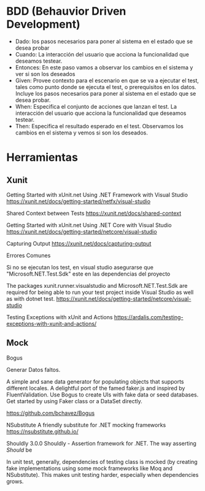 # BDD (Behauvior Driven Development)

- Dado: los pasos necesarios para poner al sistema en el estado que se desea probar
- Cuando: La interacción del usuario que acciona la funcionalidad que deseamos testear.
- Entonces: En este paso vamos a observar los cambios en el sistema y ver si son los deseados
- Given: Provee contexto para el escenario en que se va a ejecutar el test, tales como punto donde se ejecuta el test, o prerequisitos en los datos. Incluye los pasos necesarios para poner al sistema en el estado que se desea probar.
- When: Especifica el conjunto de acciones que lanzan el test. La interacción del usuario que acciona la funcionalidad que deseamos testear.
- Then: Especifica el resultado esperado en el test. Observamos los cambios en el sistema y vemos si son los deseados.


# Herramientas

## Xunit

Getting Started with xUnit.net
Using .NET Framework with Visual Studio
https://xunit.net/docs/getting-started/netfx/visual-studio

Shared Context between Tests
https://xunit.net/docs/shared-context

Getting Started with xUnit.net
Using .NET Core with Visual Studio
https://xunit.net/docs/getting-started/netcore/visual-studio


Capturing Output
https://xunit.net/docs/capturing-output


Errores Comunes

Si no se ejecutan los test, en visual studio asegurarse que "Microsoft.NET.Test.Sdk" este en las dependencias del proyecto

The packages xunit.runner.visualstudio and Microsoft.NET.Test.Sdk are required for being able to run your test project inside Visual Studio as well as with dotnet test. 
https://xunit.net/docs/getting-started/netcore/visual-studio


Testing Exceptions with xUnit and Actions
https://ardalis.com/testing-exceptions-with-xunit-and-actions/

## Mock 

Bogus

Generar Datos faltos.

A simple and sane data generator for populating objects that supports different locales. A delightful port of the famed faker.js and inspired by FluentValidation. Use Bogus to create UIs with fake data or seed databases. Get started by using Faker class or a DataSet directly.

https://github.com/bchavez/Bogus


NSubstitute
A friendly substitute for .NET mocking frameworks
https://nsubstitute.github.io/


Shouldly 3.0.0
Shouldly - Assertion framework for .NET. The way asserting *Should* be

In unit test, generally, dependencies of testing class is mocked (by creating fake implementations using some mock frameworks like Moq and NSubstitute). This makes unit testing harder, especially when dependencies grows.
